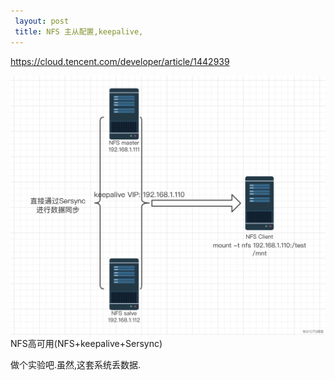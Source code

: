 ```yaml
---
 layout: post
 title: NFS 主从配置,keepalive,
---
```


 https://cloud.tencent.com/developer/article/1442939

 ![](/images/2020-07-08-14-04-46.png)
 NFS高可用(NFS+keepalive+Sersync)
 
 做个实验吧.虽然,这套系统丢数据.


 